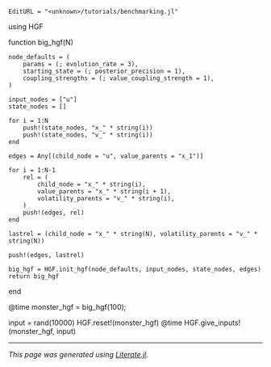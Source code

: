 ```@meta
EditURL = "<unknown>/tutorials/benchmarking.jl"
```

using HGF

function big_hgf(N)

    node_defaults = (
        params = (; evolution_rate = 3),
        starting_state = (; posterior_precision = 1),
        coupling_strengths = (; value_coupling_strength = 1),
    )

    input_nodes = ["u"]
    state_nodes = []

    for i = 1:N
        push!(state_nodes, "x_" * string(i))
        push!(state_nodes, "v_" * string(i))
    end

    edges = Any[(child_node = "u", value_parents = "x_1")]

    for i = 1:N-1
        rel = (
            child_node = "x_" * string(i),
            value_parents = "x_" * string(i + 1),
            volatility_parents = "v_" * string(i),
        )
        push!(edges, rel)
    end

    lastrel = (child_node = "x_" * string(N), volatility_parents = "v_" * string(N))

    push!(edges, lastrel)

    big_hgf = HGF.init_hgf(node_defaults, input_nodes, state_nodes, edges)
    return big_hgf
end

@time monster_hgf = big_hgf(100);

input = rand(10000)
HGF.reset!(monster_hgf)
@time HGF.give_inputs!(monster_hgf, input)

---

*This page was generated using [Literate.jl](https://github.com/fredrikekre/Literate.jl).*

